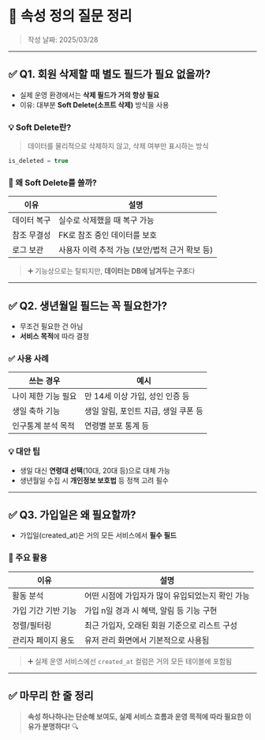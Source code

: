 # 📌 속성 정의 질문 정리
> 작성 날짜: 2025/03/28

---

## ✅ Q1. 회원 삭제할 때 별도 필드가 필요 없을까?

- 실제 운영 환경에서는 **삭제 필드가 거의 항상 필요**
- 이유: 대부분 **Soft Delete(소프트 삭제)** 방식을 사용

### 💡 Soft Delete란?
> 데이터를 물리적으로 삭제하지 않고, 삭제 여부만 표시하는 방식

```sql
is_deleted = true
```

### 📌 왜 Soft Delete를 쓸까?

| 이유         | 설명                                                            |
|--------------|-----------------------------------------------------------------|
| 데이터 복구   | 실수로 삭제했을 때 복구 가능                                     |
| 참조 무결성   | FK로 참조 중인 데이터를 보호                                     |
| 로그 보관     | 사용자 이력 추적 가능 (보안/법적 근거 확보 등)                    |

> ➕ 기능상으로는 탈퇴지만, **데이터는 DB에 남겨두는 구조**다

---

## ✅ Q2. 생년월일 필드는 꼭 필요한가?

- 무조건 필요한 건 아님
- **서비스 목적**에 따라 결정

### ✅ 사용 사례

| 쓰는 경우           | 예시                                           |
|----------------------|------------------------------------------------|
| 나이 제한 기능 필요   | 만 14세 이상 가입, 성인 인증 등                |
| 생일 축하 기능        | 생일 알림, 포인트 지급, 생일 쿠폰 등            |
| 인구통계 분석 목적    | 연령별 분포 통계 등                              |

### 💡 대안 팁
- 생일 대신 **연령대 선택**(10대, 20대 등)으로 대체 가능
- 생년월일 수집 시 **개인정보 보호법** 등 정책 고려 필수

---

## ✅ Q3. 가입일은 왜 필요할까?

- 가입일(created_at)은 거의 모든 서비스에서 **필수 필드**

### 📌 주요 활용

| 이유              | 설명                                                            |
|-------------------|-----------------------------------------------------------------|
| 활동 분석         | 어떤 시점에 가입자가 많이 유입되었는지 확인 가능                 |
| 가입 기간 기반 기능 | 가입 n일 경과 시 혜택, 알림 등 기능 구현                        |
| 정렬/필터링       | 최근 가입자, 오래된 회원 기준으로 리스트 구성                   |
| 관리자 페이지 용도 | 유저 관리 화면에서 기본적으로 사용됨                             |

> ➕ 실제 운영 서비스에선 `created_at` 컬럼은 거의 모든 테이블에 포함됨

---

## ✅ 마무리 한 줄 정리

> **속성 하나하나는 단순해 보여도, 실제 서비스 흐름과 운영 목적에 따라 필요한 이유가 분명하다!** 🔍
